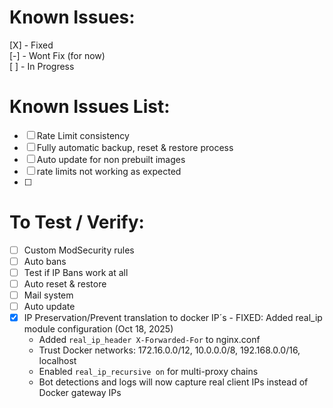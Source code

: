 # Known Issues:
[X] - Fixed  
[-] - Wont Fix (for now)  
[ ] - In Progress  

# Known Issues List:
- [ ] Rate Limit consistency
- [ ] Fully automatic backup, reset & restore process
- [ ] Auto update for non prebuilt images 
- [ ] rate limits not working as expected 
- [ ] 

# To Test / Verify:
- [ ] Custom ModSecurity rules
- [ ] Auto bans
- [ ] Test if IP Bans work at all
- [ ] Auto reset & restore
- [ ] Mail system
- [ ] Auto update
- [X] IP Preservation/Prevent translation to docker IP´s - FIXED: Added real_ip module configuration (Oct 18, 2025)
  - Added `real_ip_header X-Forwarded-For` to nginx.conf
  - Trust Docker networks: 172.16.0.0/12, 10.0.0.0/8, 192.168.0.0/16, localhost
  - Enabled `real_ip_recursive on` for multi-proxy chains
  - Bot detections and logs will now capture real client IPs instead of Docker gateway IPs
  